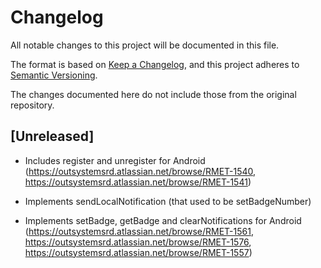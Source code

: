 # Changelog
All notable changes to this project will be documented in this file.

The format is based on [Keep a Changelog](https://keepachangelog.com/en/1.0.0/),
and this project adheres to [Semantic Versioning](https://semver.org/spec/v2.0.0.html).

The changes documented here do not include those from the original repository.

## [Unreleased]

- Includes register and unregister for Android (https://outsystemsrd.atlassian.net/browse/RMET-1540, https://outsystemsrd.atlassian.net/browse/RMET-1541)

- Implements sendLocalNotification (that used to be setBadgeNumber)

- Implements setBadge, getBadge and clearNotifications for Android (https://outsystemsrd.atlassian.net/browse/RMET-1561, https://outsystemsrd.atlassian.net/browse/RMET-1576, https://outsystemsrd.atlassian.net/browse/RMET-1557)

